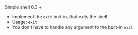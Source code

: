 Simple shell 0.3 +

- Implement the `exit` buit-in, that exits the shell
- Usage: `exit`
- You don't have to handle any argument to the built-in `exit`
